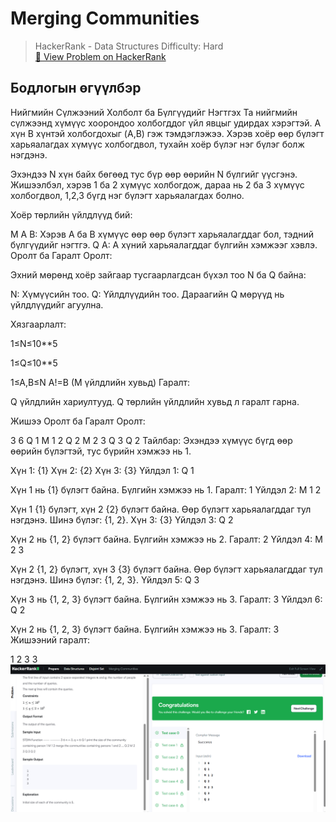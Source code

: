 # Merging Communities 


> HackerRank - Data Structures 
> Difficulty: Hard   
> [🔗 View Problem on HackerRank](https://www.hackerrank.com/challenges/merging-communities/problem?isFullScreen=true)


## Бодлогын өгүүлбэр
Нийгмийн Сүлжээний Холболт ба Бүлгүүдийг Нэгтгэх
Та нийгмийн сүлжээнд хүмүүс хоорондоо холбогддог үйл явцыг удирдах хэрэгтэй. A хүн B хүнтэй холбогдохыг (A,B) гэж тэмдэглэжээ. Хэрэв хоёр өөр бүлэгт харьяалагдах хүмүүс холбогдвол, тухайн хоёр бүлэг нэг бүлэг болж нэгдэнэ.

Эхэндээ N хүн байх бөгөөд тус бүр өөр өөрийн N бүлгийг үүсгэнэ. Жишээлбэл, хэрэв 1 ба 2 хүмүүс холбогдож, дараа нь 2 ба 3 хүмүүс холбогдвол, 1,2,3 бүгд нэг бүлэгт харьяалагдах болно.

Хоёр төрлийн үйлдлүүд бий:

M A B: Хэрэв A ба B хүмүүс өөр өөр бүлэгт харьяалагддаг бол, тэдний бүлгүүдийг нэгтгэ.
Q A: A хүний харьяалагддаг бүлгийн хэмжээг хэвлэ.
Оролт ба Гаралт
Оролт:

Эхний мөрөнд хоёр зайгаар тусгаарлагдсан бүхэл тоо N ба Q байна:

N: Хүмүүсийн тоо.
Q: Үйлдлүүдийн тоо.
Дараагийн Q мөрүүд нь үйлдлүүдийг агуулна.

Хязгаарлалт:

1≤N≤10**5
 
1≤Q≤10**5
 
1≤A,B≤N
A!=B (M үйлдлийн хувьд)
Гаралт:

Q үйлдлийн хариултууд. Q төрлийн үйлдлийн хувьд л гаралт гарна.

Жишээ Оролт ба Гаралт
Оролт:

3 6
Q 1
M 1 2
Q 2
M 2 3
Q 3
Q 2
Тайлбар:
Эхэндээ хүмүүс бүгд өөр өөрийн бүлэгтэй, тус бүрийн хэмжээ нь 1.

Хүн 1: {1}
Хүн 2: {2}
Хүн 3: {3}
Үйлдэл 1: Q 1

Хүн 1 нь {1} бүлэгт байна. Бүлгийн хэмжээ нь 1.
Гаралт: 1
Үйлдэл 2: M 1 2

Хүн 1 {1} бүлэгт, хүн 2 {2} бүлэгт байна. Өөр бүлэгт харьяалагддаг тул нэгдэнэ.
Шинэ бүлэг: {1, 2}.
Хүн 3: {3}
Үйлдэл 3: Q 2

Хүн 2 нь {1, 2} бүлэгт байна. Бүлгийн хэмжээ нь 2.
Гаралт: 2
Үйлдэл 4: M 2 3

Хүн 2 {1, 2} бүлэгт, хүн 3 {3} бүлэгт байна. Өөр бүлэгт харьяалагддаг тул нэгдэнэ.
Шинэ бүлэг: {1, 2, 3}.
Үйлдэл 5: Q 3

Хүн 3 нь {1, 2, 3} бүлэгт байна. Бүлгийн хэмжээ нь 3.
Гаралт: 3
Үйлдэл 6: Q 2

Хүн 2 нь {1, 2, 3} бүлэгт байна. Бүлгийн хэмжээ нь 3.
Гаралт: 3
Жишээний гаралт:

1
2
3
3
![alt text](<Screenshot 2025-06-10 163754.png>)